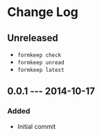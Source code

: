 # Change Log

## Unreleased

- `formkeep check`
- `formkeep unread`
- `formkeep latest`

## 0.0.1 --- 2014-10-17

### Added

- Initial commit
